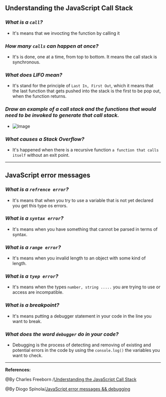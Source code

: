 ## **Understanding the JavaScript Call Stack**

### ***What is a `call`?***

- It's means that we invocting the function by calling it 

### ***How many `calls` can happen at once?***

- It's  is done, one at a time, from top to bottom. It means the call stack is synchronous.

### ***What does LIFO mean?***

- It's stand for the principle of `Last In, First Out`, which it means that the last function that gets pushed into the stack is the first to be pop out, when the function returns.

### ***Draw an example of a call stack and the functions that would need to be invoked to generate that call stack.***

- ![Image](../imag/stack.PNG)

### ***What causes a Stack Overflow?***

- It's happened when there is a recursive function `a function that calls itself` without an exit point.

-------------------------------------------------

## **JavaScript error messages**

### ***What is a `refrence error`?***

- It's means that when you try to use a variable that is not yet declared you get this type os errors.

### ***What is a `syntax error`?***

- It's means  when you have something that cannot be parsed in terms of syntax.

### ***What is a `range error`?***

- It's means when you  invalid length to an object with some kind of length.

### ***What is a `tyep error`?***

- It's means when the types `number, string .....` you are trying to use or access are incompatible.

### ***What is a breakpoint?***

- It's means putting a debugger statement in your code in the line you want to break.

### ***What does the word `debugger` do in your code?***


- Debugging is the process of detecting and removing of existing and potential errors in the code by using the `console.log()` the variables you want to check.


----------------------------------------------------------------------

**References:**

@By Charles Freeborn /[Understanding the JavaScript Call Stack](https://www.freecodecamp.org/news/understanding-the-javascript-call-stack-861e41ae61d4/)

@By Diogo Spínola/[JavaScript error messages && debugging](https://codeburst.io/javascript-error-messages-debugging-d23f84f0ae7c)